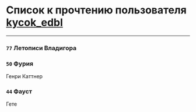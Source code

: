 # Список к прочтению пользователя [kycok_edbl](http://vk.com/id26415789)
---

### `77` Летописи Владигора

### `50` Фурия
Генри Каттнер

### `44` Фауст
Гете


